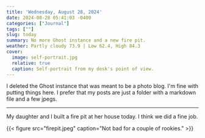 ```yaml
---
title: 'Wednesday, August 28, 2024'
date: 2024-08-28 05:41:03 -0400
categories: ["Journal"]
tags: [""]
slug: today
summary: No more Ghost instance and a new fire pit.
weather: Partly cloudy 73.9 | Low 62.4, High 84.3
cover: 
  image: self-portrait.jpg
  relative: true
  caption: Self-portrait from my desk's point of view.
---
```


I deleted the Ghost instance that was meant to be a photo blog. I'm fine with putting things here. I prefer that my posts are just a folder with a markdown file and a few jpegs.

---

My daughter and I built a fire pit at her house today. I think we did a fine job.

{{< figure src="firepit.jpeg" caption="Not bad for a couple of rookies." >}}
